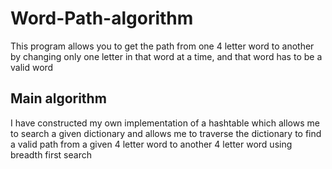 # Word-Path-algorithm
This program allows you to get the path from one 4 letter word to another by changing only one letter in that word at a time, and that word has to be a valid word




## Main algorithm

I have constructed my own implementation of a hashtable which allows me to search a given dictionary and allows me to traverse the dictionary to find a valid path from a given 4 letter word to another 4 letter word using breadth first search



